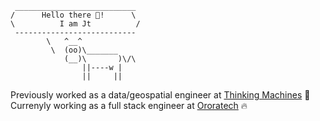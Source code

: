 ```
 ___________________________
/      Hello there 👋!      \
\          I am Jt          /
 ---------------------------
        \   ^__^
         \  (oo)\_______
            (__)\       )\/\
                ||----w |
                ||     ||
```

Previously worked as a data/geospatial engineer at [Thinking Machines](https://thinkingmachin.es) 🤖
Currenyly working as a full stack engineer at [Ororatech](https://ororatech.com/) 🔥

